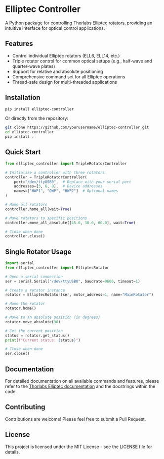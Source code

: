 # Elliptec Controller

A Python package for controlling Thorlabs Elliptec rotators, providing an intuitive interface for optical control applications.

## Features

- Control individual Elliptec rotators (ELL6, ELL14, etc.)
- Triple rotator control for common optical setups (e.g., half-wave and quarter-wave plates)
- Support for relative and absolute positioning
- Comprehensive command set for all Elliptec operations
- Thread-safe design for multi-threaded applications

## Installation

```bash
pip install elliptec-controller
```

Or directly from the repository:

```bash
git clone https://github.com/yourusername/elliptec-controller.git
cd elliptec-controller
pip install .
```

## Quick Start

```python
from elliptec_controller import TripleRotatorController

# Initialize a controller with three rotators
controller = TripleRotatorController(
    port="/dev/ttyUSB0",  # Replace with your serial port
    addresses=[3, 6, 8],  # Device addresses
    names=["HWP1", "QWP", "HWP2"]  # Optional names
)

# Home all rotators
controller.home_all(wait=True)

# Move rotators to specific positions
controller.move_all_absolute([45.0, 30.0, 60.0], wait=True)

# Close when done
controller.close()
```

## Single Rotator Usage

```python
import serial
from elliptec_controller import ElliptecRotator

# Open a serial connection
ser = serial.Serial("/dev/ttyUSB0", baudrate=9600, timeout=1)

# Create a rotator instance
rotator = ElliptecRotator(ser, motor_address=1, name="MainRotator")

# Home the rotator
rotator.home()

# Move to an absolute position (in degrees)
rotator.move_absolute(90)

# Get the current position
status = rotator.get_status()
print(f"Current status: {status}")

# Close when done
ser.close()
```

## Documentation

For detailed documentation on all available commands and features, please refer to the [Thorlabs Elliptec documentation](https://www.thorlabs.com/newgrouppage9.cfm?objectgroup_id=9252) and the docstrings within the code.

## Contributing

Contributions are welcome! Please feel free to submit a Pull Request.

## License

This project is licensed under the MIT License - see the LICENSE file for details.